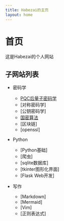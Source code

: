 ```yaml
---
title: Habezai的主页
layout: home
---
```


# 首页
这是Habezai的个人网站


## 子网站列表
- 密码学
    - [PQC后量子密码学]
    - [对称密码学]
    - [公钥密码学]
    - [国密算法]
    - [区块链]
    - [openssl]

- Python
    - [Python基础]
    - [爬虫]
    - [sqlite数据库]
    - [tkinter图形化界面]
    - [Flask Web开发]

- 写作
    - [Markdown]
    - [Mermaid]
    - [Vim]
    - [正则表达式]

[PQC后量子密码学]:https://habezai.github.io/PQC/
[国密算法]:https://habezai.github.io/GuoMi/
